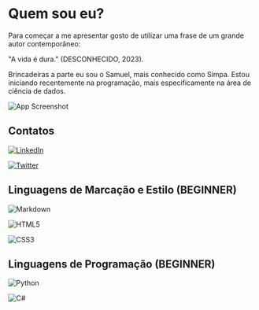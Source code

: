 # Quem sou eu? 

Para começar a me apresentar gosto de utilizar uma frase de um grande autor contemporâneo:

"A vida é dura." (DESCONHECIDO, 2023).

Brincadeiras a parte eu sou o Samuel, mais conhecido como Simpa. Estou iniciando recentemente na programação, mais especificamente na área de ciência de dados. 


![App Screenshot](https://i.pinimg.com/originals/e4/26/70/e426702edf874b181aced1e2fa5c6cde.gif)


## Contatos

[![LinkedIn](https://img.shields.io/badge/LinkedIn-AAA?style=for-the-badge&logo=linkedin&logoColor=0E76A8)](https://www.linkedin.com/in/samuel-f24/)

[![Twitter](https://img.shields.io/badge/Twitter-AAA?style=for-the-badge&logo=twitter)](https://twitter.com/Samuel16783491)

## Linguagens de Marcação e Estilo (BEGINNER)

![Markdown](https://img.shields.io/badge/Markdown-AAA?style=for-the-badge&logo=markdown) 

![HTML5](https://img.shields.io/badge/HTML5-AAA?style=for-the-badge&logo=html5) 

![CSS3](https://img.shields.io/badge/CSS3-AAA?style=for-the-badge&logo=css3&logoColor=264CE4)

## Linguagens de Programação (BEGINNER)

![Python](https://img.shields.io/badge/Python-AAA?style=for-the-badge&logo=python)

![C#](https://img.shields.io/badge/C%23-AAA?style=for-the-badge&logo=c-sharp&logoColor=823085)
